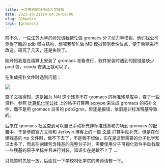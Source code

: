 ```yaml
---
title: 一次失败的分子动力学模拟
date: 2023-10-21T14:04:36+08:00
slug: 82hwe8re
tags: [gromacs]
---
```


前不久，一位江苏大学的师兄请我帮忙做 gromacs 分子动力学模拟，他们找公司测得了酶的 pdb 蛋白结构，想喊我帮忙做 MD 模拟预测柔性位点，便于后期进行改造。研究了几天，还是失败了。

<!--more-->

刚开始我是在超算上安装了 gromacs 准备进行，软件安装时遇到的报错是缺少 pocl 包，conda 安装上就可以了。

在生成拓扑文件时遇到问题：

![](https://jihulab.com/UncleCAT4/static/-/raw/main/blog/202310211410168.png)

查了文档得知，这是因为 NAI 这个残基不在 gromacs 的标准残基库中，查了一些资料，参照 [计算机化学公社](http://bbs.keinsci.com/thread-428-1-1.html) 上的帖子打算用 acpype 来生成 gromacs 的拓扑文件，而不是用 gromacs 自带的 pdb2gmx，但还是报错，依旧是非标准残基导致的。

后来在 gromacs 社区查到可以自己手动补充非标准残基和力场到 gromacs 的配置中，于是参照官方文档和 Jerkwin 博客上的一篇 [文章](https://jerkwin.github.io/2017/09/14/GROMACS%E9%9D%9E%E6%A0%87%E5%87%86%E6%AE%8B%E5%9F%BA%E6%95%99%E7%A8%8B1-%E4%BF%AE%E6%94%B9%E5%8A%9B%E5%9C%BA%E4%B8%8E%E5%A2%9E%E5%8A%A0%E6%AE%8B%E5%9F%BA/) 打算手动补充，但是在创建残基的 rtp 文件时，做不下去了，不是我不想做，实在是这里需要的分子化学知识太多了，而且在创建包含残基的完整分子时，需要使用分子可视化软件手动截取一些残基的原子坐标并且进行封装，知识实在是跟不上了 ...

只能暂时先放一放，后面找一下学校材化学院的老师请教一下。